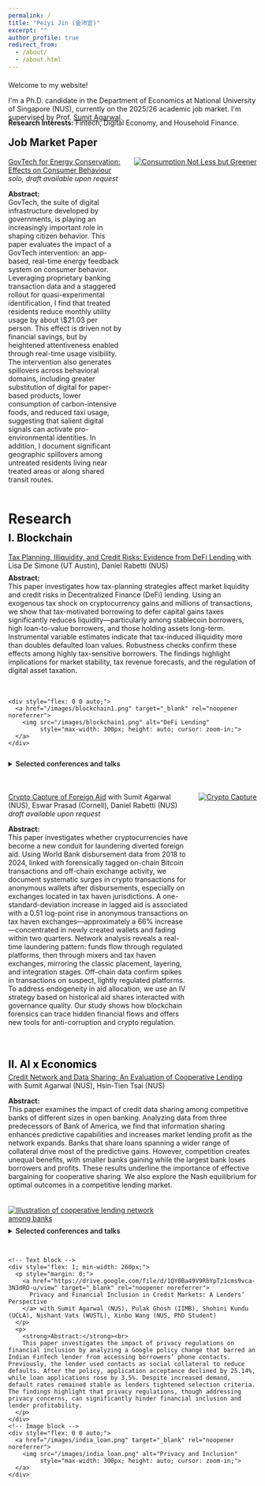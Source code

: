 ```yaml
---
permalink: /
title: "Peiyi Jin (金沛宜)"
excerpt: ""
author_profile: true
redirect_from: 
  - /about/
  - /about.html
---
```

<style>
  .page, .main, .page__content, .archive {
    max-width: 1500px;
    margin: 0 auto;
    padding: 0 30px;
  }
</style>


<div style="margin-top: 20px;"></div>

Welcome to my website!

I'm a Ph.D. candidate in the Department of Economics at National University of Singapore (NUS), currently on the 2025/26 academic job market. I'm supervised by Prof. [Sumit Agarwal](https://www.ushakrisna.com/). 

<!-- Before this, I received my bachelor's degree from Southwestern University of Finance and Economics (SWUFE), China, 2020. I was an exchange student and RA at University of California, Berkeley from 2018 to 2019. -->

<div style="margin-top:-20px;"></div>

**Research Interests:** Fintech, Digital Economy, and Household Finance.

<div style="margin-top:-10px;"></div>

Job Market Paper
------
<!-- =============== JMP =============== -->
<div style="margin-bottom: 30px;">

  <!-- Title line & image side by side -->
  <div style="display: flex; align-items: flex-start; gap: 20px; flex-wrap: wrap;">
    <div style="flex: 1;">
      <p style="margin: 0;">
        <a href="#">GovTech for Energy Conservation: Effects on Consumer Behaviour</a>
        <em>solo, draft available upon request</em>
      </p>
    <p><strong>Abstract:</strong><br>
GovTech, the suite of digital infrastructure developed by governments, is playing an increasingly important role in shaping citizen behavior. This paper evaluates the impact of a GovTech intervention: an app-based, real-time energy feedback system on consumer behavior. Leveraging proprietary banking transaction data and a staggered rollout for quasi-experimental identification, I find that treated residents reduce monthly utility usage by about \$21.03 per person. This effect is driven not by financial savings, but by heightened attentiveness enabled through real-time usage visibility. The intervention also generates spillovers across behavioral domains, including greater substitution of digital for paper-based products, lower consumption of carbon-intensive foods, and reduced taxi usage, suggesting that salient digital signals can activate pro-environmental identities. In addition, I document significant geographic spillovers among untreated residents living near treated areas or along shared transit routes.
    </p>
    </div>
    <div style="flex: 0 0 auto;">
      <a href="/images/app.png" target="_blank">
        <img src="/images/app.png" alt="Consumption Not Less but Greener"
             style="max-width: 300px; height: auto; cursor: zoom-in;">
      </a>
    </div>
  </div>

  <!-- <div style="margin-top:-15px;"></div> -->

  <!-- Details below -->
  <!-- <details style="margin-top: -10px;">
    <summary style="cursor: pointer;">Details</summary> -->

  <!-- </details> -->

</div>


<div style="margin-top:40px;"></div>


Research
======
<div style="margin-top:-20px;"></div>

<span style="color:#000000;">I. Blockchain</span>
------

<!-- =============== 1) DeFi Lending =============== -->
<div style="margin-bottom: 50px;">

  <!-- Title line & image side by side -->
  <div style="display: flex; align-items: flex-start; gap: 20px; flex-wrap: wrap;">
    <div style="flex: 1; min-width: 260px;">
      <p style="margin: 0;">
        <a href="https://papers.ssrn.com/sol3/papers.cfm?abstract_id=4764605" target="_blank" rel="noopener noreferrer">
          Tax Planning, Illiquidity, and Credit Risks: Evidence from DeFi Lending
        </a> with Lisa De Simone (UT Austin), Daniel Rabetti (NUS)
      </p>
      <p style="margin-top: 8px;">
        <strong>Abstract:</strong><br>
        This paper investigates how tax-planning strategies affect market liquidity and credit risks in Decentralized Finance (DeFi) lending. Using an exogenous tax shock on cryptocurrency gains and millions of transactions, we show that tax-motivated borrowing to defer capital gains taxes significantly reduces liquidity—particularly among stablecoin borrowers, high loan-to-value borrowers, and those holding assets long-term. Instrumental variable estimates indicate that tax-induced illiquidity more than doubles defaulted loan values. Robustness checks confirm these effects among highly tax-sensitive borrowers. The findings highlight implications for market stability, tax revenue forecasts, and the regulation of digital asset taxation.
      </p>
    </div>

    <div style="flex: 0 0 auto;">
      <a href="/images/blockchain1.png" target="_blank" rel="noopener noreferrer">
        <img src="/images/blockchain1.png" alt="DeFi Lending"
             style="max-width: 300px; height: auto; cursor: zoom-in;">
      </a>
    </div>
  </div>

  <!-- Details below -->
  <details style="margin-top: 12px;">
    <summary style="cursor: pointer; font-weight: 600;">Selected conferences and talks</summary>
    <p style="margin-top: 8px;">
      International Monetary Fund (IMF) Workshop in Digital Money and Taxation (2025);  
      Hawai’i Accounting Research Conference (HARC, 2025);  
      Tokenomics Conference (2024);  
      Workshop on the Economics of Technology and Decentralization at Waseda University;  
      National University of Singapore; Cornell–Tsinghua Summer Finance Institute;  
      IESE Barcelona Tax Conference; IC3 Blockchain Camp at Cornell Tech;  
      Finance and Accounting Annual Research Symposium; Research Symposium on Finance and Economics;  
      Bank of Finland; European Systemic Risk Board; Conference in AI and Systemic Risk Analytics;  
      Swiss National Bank Conference on Cryptoassets and Financial Innovation; Euroasia Conference;  
      Hong Kong University Summer Conference; Bank of Japan;  
      FeAT International Conference on Artificial Intelligence; Tsinghua University (SEM and PBC, 2024);  
      Singapore FinTech Festival; 14th Financial Markets and Corporate Governance Conference;  
      AI Global Finance Research Conference (Ho Chi Minh City, 2023).
    </p>
  </details>

</div>


<!-- =============== 2) Crypto Capture =============== -->
<div style="margin-bottom: 50px;">

  <!-- Title line & image side by side -->
  <div style="display: flex; align-items: flex-start; gap: 20px; flex-wrap: wrap;">
    <div style="flex: 1;">
      <p style="margin: 0;">
        <a href="#">Crypto Capture of Foreign Aid</a> with Sumit Agarwal (NUS), Eswar Prasad (Cornell), Daniel Rabetti (NUS)
        <em> draft available upon request</em>
      </p>
    <p><strong>Abstract:</strong><br>
      This paper investigates whether cryptocurrencies have become a new conduit for laundering diverted foreign aid. Using World Bank disbursement data from 2018 to 2024, linked with forensically tagged on-chain Bitcoin transactions and off-chain exchange activity, we document systematic surges in crypto transactions for anonymous wallets after disbursements, especially on exchanges located in tax haven jurisdictions. A one-standard-deviation increase in lagged aid is associated with a 0.51 log-point rise in anonymous transactions on tax haven exchanges—approximately a 66% increase—concentrated in newly created wallets and fading within two quarters. Network analysis reveals a real-time laundering pattern: funds flow through regulated platforms, then through mixers and tax haven exchanges, mirroring the classic placement, layering, and integration stages. Off-chain data confirm spikes in transactions on suspect, lightly regulated platforms. To address endogeneity in aid allocation, we use an IV strategy based on historical aid shares interacted with governance quality. Our study shows how blockchain forensics can trace hidden financial flows and offers new tools for anti-corruption and crypto regulation.
    </p>
    </div>
    <div style="flex: 0 0 auto;">
      <a href="/images/agg20.png" target="_blank">
        <img src="/images/agg20.png" alt="Crypto Capture"
             style="max-width: 300px; height: auto; cursor: zoom-in;">
      </a>
    </div>
  </div>
  <!-- <div style="margin-top:-80px;"></div> -->

  <!-- Details below -->
  <!-- <details style="margin-top: -10px;">
    <summary style="cursor: pointer;">Details</summary>
    <p><strong>Abstract:</strong><br>
      This paper investigates whether cryptocurrencies have become a new conduit for laundering diverted foreign aid. Using World Bank disbursement data from 2018 to 2024, linked with forensically tagged on-chain Bitcoin transactions and off-chain exchange activity, we document systematic surges in crypto transactions for anonymous wallets after disbursements, especially on exchanges located in tax haven jurisdictions. A one-standard-deviation increase in lagged aid is associated with a 0.51 log-point rise in anonymous transactions on tax haven exchanges—approximately a 66% increase—concentrated in newly created wallets and fading within two quarters. Network analysis reveals a real-time laundering pattern: funds flow through regulated platforms, then through mixers and tax haven exchanges, mirroring the classic placement, layering, and integration stages. Off-chain data confirm spikes in transactions on suspect, lightly regulated platforms. To address endogeneity in aid allocation, we use an IV strategy based on historical aid shares interacted with governance quality. Our study shows how blockchain forensics can trace hidden financial flows and offers new tools for anti-corruption and crypto regulation.
    </p>
  </details> -->

</div>

<!-- Section II -->
<h2 style="color: #000000; margin-bottom: 5px;">II. AI x Economics</h2>

<div style="margin-bottom: 30px;">
  <div style="display: flex; align-items: flex-start; gap: 20px; flex-wrap: wrap;">
    <div style="flex: 1; min-width: 300px;">
      <p style="margin: 0;">
        <a href="https://papers.ssrn.com/sol3/papers.cfm?abstract_id=4463473" target="_blank" rel="noopener noreferrer">
          Credit Network and Data Sharing: An Evaluation of Cooperative Lending
        </a>
        with Sumit Agarwal (NUS), Hsin-Tien Tsai (NUS)
      </p>
      <p>
        <strong>Abstract:</strong><br>
        This paper examines the impact of credit data sharing among competitive banks of different sizes in open banking.
        Analyzing data from three predecessors of Bank of America, we find that information sharing enhances predictive
        capabilities and increases market lending profit as the network expands. Banks that share loans spanning a wider
        range of collateral drive most of the predictive gains. However, competition creates unequal benefits, with smaller
        banks gaining while the largest bank loses borrowers and profits. These results underline the importance of effective
        bargaining for cooperative sharing. We also explore the Nash equilibrium for optimal outcomes in a competitive
        lending market.
      </p>
    </div>
    <div style="flex: 0 0 auto;">
      <a href="/images/bank.png" target="_blank" rel="noopener noreferrer">
        <img
          src="/images/bank.png"
          alt="Illustration of cooperative lending network among banks"
          style="max-width: 300px; height: auto; cursor: zoom-in;"
        >
      </a>
    </div>
  </div>
<div style="margin-bottom: 30px;">
  <details style="margin-top: 8px;">
    <summary style="cursor: pointer; font-weight: 600;">Selected conferences and talks</summary>
    <p style="margin-top: 8px;">
      29th International Conference on Computing in Economics and Finance (CEF), Nice (2023);
      Asian Meeting of the Econometric Society, Tsinghua University, Beijing (2023)
    </p>
  </details>
</div>


<div style="margin-bottom: -60px;">

  <!-- Title line & image side by side -->
  <div style="display: flex; align-items: flex-start; gap: 20px; flex-wrap: wrap;">

    <!-- Text block -->
    <div style="flex: 1; min-width: 260px;">
      <p style="margin: 0;">
        <a href="https://drive.google.com/file/d/1QY0Ba49V9RbYpTz1cms9vca-3N3dRO-u/view" target="_blank" rel="noopener noreferrer">
          Privacy and Financial Inclusion in Credit Markets: A Lenders’ Perspective
        </a> with Sumit Agarwal (NUS), Pulak Ghosh (IIMB), Shohini Kundu (UCLA), Nishant Vats (WUSTL), Xinbo Wang (NUS, PhD Student)
      </p>
      <p>
        <strong>Abstract:</strong><br>
        This paper investigates the impact of privacy regulations on financial inclusion by analyzing a Google policy change that barred an Indian FinTech lender from accessing borrowers’ phone contacts. Previously, the lender used contacts as social collateral to reduce defaults. After the policy, application acceptance declined by 25.14%, while loan applications rose by 3.5%. Despite increased demand, default rates remained stable as lenders tightened selection criteria. The findings highlight that privacy regulations, though addressing privacy concerns, can significantly hinder financial inclusion and lender profitability.
      </p>
    </div>
    <!-- Image block -->
    <div style="flex: 0 0 auto;">
      <a href="/images/india_loan.png" target="_blank" rel="noopener noreferrer">
        <img src="/images/india_loan.png" alt="Privacy and Inclusion"
             style="max-width: 300px; height: auto; cursor: zoom-in;">
      </a>
    </div>
  </div>
</div>


  <!-- <details style="margin-top: -30px;">
    <summary style="cursor: pointer;">Details</summary>

    </p>
  </details> -->
<!-- </div> -->


<!-- <div style="margin-bottom: 30px;">
  <div style="display: flex; align-items: flex-start; gap: 20px; flex-wrap: wrap;">
    <div style="flex: 1;">
      <p style="margin: 0;">
        <a href="#">LLM in a Recruiting Position: Bias & Mitigation</a> with Lin Xu (NUS, PhD Student), Bingchen Wang (Oxford, MPhil)
        <em> </em>
      </p>
    </div>
    <div style="flex: 0 0 auto;">
      <a href="/images/pipeline.png" target="_blank">
        <img src="/images/pipeline.png" alt="LLM Bias"
             style="max-width: 180px; height: auto; cursor: zoom-in;">
      </a>
    </div>
  </div>

  <details style="margin-top: -10px;">
    <summary style="cursor: pointer;">Details</summary>
    <p><strong>Keywords:</strong><br>
      Large Language Models, Algorithmic Fairness, Human-AI Interaction, Computational Social Science
    </p>
  </details>
</div> -->

<!-- Section III -->
<!-- <h2 style="color: #000000; margin-bottom: 5px;">III. Development Economics</h2>

<div style="margin-bottom: 30px;">
  <div style="display: flex; align-items: flex-start; gap: 20px; flex-wrap: wrap;">
    <div style="flex: 1;">
      <p style="margin: 0;">
        <a href="https://drive.google.com/drive/folders/1HpEJP17kEhlEo0Ir61jq8qqTzFLHL4Zf">
          Noncognitive Development and Peer Networks: Experimental Evidence on Chinese Rural Boarding School Students
        </a> with Yue Li (UCL, PhD Student)
      </p>
    </div>
    <div style="flex: 0 0 auto;">
      <a href="/images/timeline.png" target="_blank">
        <img src="/images/timeline.png" alt="Noncognitive Peer Networks"
             style="max-width: 180px; height: auto; cursor: zoom-in;">
      </a>
    </div>
  </div>

  <details style="margin-top: -50px;">
    <summary style="cursor: pointer;">Details</summary>
    <p><strong>Abstract:</strong><br>
      This paper evaluates the effects of audio bedtime stories on non-cognitive skill development among rural boarding school students in China. Using a randomized controlled trial across 63 schools, treated boarding students listened to stories via dormitory speakers, allowing identification of peer effects with untreated day students in the same classroom. Results show significant improvements in treated students, especially those with larger friendship networks, and spillover benefits for untreated peers connected to boarding friends. Early treatment boosts resilience. Employing a Linear-in-Means model, the study provides novel experimental evidence of non-cognitive skill transfer through peer networks, offering a scalable intervention impacting over four million children.
    </p>

    <p><strong>Selected conferences and talks:</strong><br>
      Royal Economic Society Annual Conference (Birmingham, 2025); Stone Centre Conference on Education and Inequality (London, 2025); Janeway Institute Cambridge PhD Workshop on Economic Networks (Cambridge, 2025); 2025 Young Economists Society Chengdu Forum (Chengdu, 2025); The Society of Labor Economists Annual Meeting (Oregon, 2024); European Association of Young Economists Annual Meeting (Paris, 2024); IFS–UCL–LSE/STICERD Development WiP Seminar (London, 2024); China Economic Association Europe/UK Annual Conference (London, 2024); UCL PhD Seminar (London, 2024); and NUS Applied Economics Student Workshop (Singapore, 2023).
    </p>
  </details>
</div> -->





